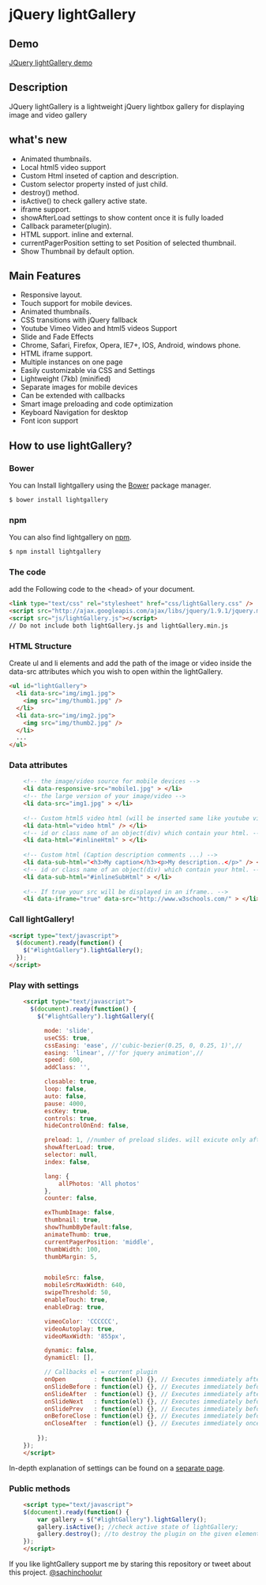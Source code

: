jQuery lightGallery
=============


Demo
----------------
[JQuery lightGallery demo](http://sachinchoolur.github.io/lightGallery/)

Description
----------------
JQuery lightGallery is a lightweight jQuery lightbox gallery for displaying image and video gallery

what's new
----------------
+   Animated thumbnails.
+   Local html5 video support 
+   Custom Html inseted of caption and description.
+   Custom selector property insted of just child.
+   destroy() method.
+   isActive() to check gallery active state.
+   iframe support.
+   showAfterLoad settings to show content once it is fully loaded
+   Callback parameter(plugin).
+   HTML support. inline and external.
+   currentPagerPosition setting to set Position of selected thumbnail.
+   Show Thumbnail by default option.

Main Features
----------------


+    Responsive layout.
+    Touch support for mobile devices.
+    Animated thumbnails.
+    CSS transitions with jQuery fallback
+    Youtube Vimeo Video and html5 videos Support
+    Slide and Fade Effects
+    Chrome, Safari, Firefox, Opera, IE7+, IOS, Android, windows phone.
+    HTML iframe support.
+    Multiple instances on one page
+    Easily customizable via CSS and Settings
+    Lightweight (7kb) (minified)
+    Separate images for mobile devices
+    Can be extended with callbacks
+    Smart image preloading and code optimization
+    Keyboard Navigation for desktop
+    Font icon support



How to use lightGallery?
--------------------

### Bower

You can Install lightgallery using the [Bower](http://bower.io) package manager.

```sh
$ bower install lightgallery
```

### npm

You can also find lightgallery on [npm](http://npmjs.org).

```sh
$ npm install lightgallery
```

### The code ###
add the Following code to the &lt;head&gt; of your document.
```html
<link type="text/css" rel="stylesheet" href="css/lightGallery.css" />           
<script src="http://ajax.googleapis.com/ajax/libs/jquery/1.9.1/jquery.min.js"></script>
<script src="js/lightGallery.js"></script>
// Do not include both lightGallery.js and lightGallery.min.js
```
### HTML Structure ###
Create ul and li elements and add the path of the image or video inside the data-src attributes which you wish to open within the lightGallery.
```html
<ul id="lightGallery">
  <li data-src="img/img1.jpg">
    <img src="img/thumb1.jpg" />
  </li>
  <li data-src="img/img2.jpg">
    <img src="img/thumb2.jpg" />
  </li>
  ...
</ul>
```
### Data attributes ###
```html
    <!-- the image/video source for mobile devices -->
    <li data-responsive-src="mobile1.jpg" > </li>
    <!-- the large version of your image/video -->
    <li data-src="img1.jpg" > </li>
     
    <!-- Custom html5 video html (will be inserted same like youtube vimeo videos) -->
    <li data-html="video html" /> </li>
    <!-- id or class name of an object(div) which contain your html. -->
    <li data-html="#inlineHtml" > </li>
    
    <!-- Custom html (Caption description comments ...) -->
    <li data-sub-html="<h3>My caption</h3><p>My description..</p>" /> </li>
    <!-- id or class name of an object(div) which contain your html. -->
    <li data-sub-html="#inlineSubHtml" > </li>
     
    <!-- If true your src will be displayed in an iframe.. -->
    <li data-iframe="true" data-src="http://www.w3schools.com/" > </li>
```
### Call lightGallery! ###
```html
<script type="text/javascript">
  $(document).ready(function() {
    $("#lightGallery").lightGallery(); 
  });
</script>
```
### Play with settings ###
```html
    <script type="text/javascript">
      $(document).ready(function() {
        $("#lightGallery").lightGallery({

          mode: 'slide',
          useCSS: true,
          cssEasing: 'ease', //'cubic-bezier(0.25, 0, 0.25, 1)',//
          easing: 'linear', //'for jquery animation',//
          speed: 600,
          addClass: '',

          closable: true,
          loop: false,
          auto: false,
          pause: 4000,
          escKey: true,
          controls: true,
          hideControlOnEnd: false,

          preload: 1, //number of preload slides. will exicute only after the current slide is fully loaded. ex:// you clicked on 4th image and if preload = 1 then 3rd slide and 5th slide will be loaded in the background after the 4th slide is fully loaded.. if preload is 2 then 2nd 3rd 5th 6th slides will be preloaded.. ... ...
          showAfterLoad: true,
          selector: null,
          index: false,

          lang: {
              allPhotos: 'All photos'
          },
          counter: false,

          exThumbImage: false,
          thumbnail: true,
          showThumbByDefault:false,
          animateThumb: true,
          currentPagerPosition: 'middle',
          thumbWidth: 100,
          thumbMargin: 5,


          mobileSrc: false,
          mobileSrcMaxWidth: 640,
          swipeThreshold: 50,
          enableTouch: true,
          enableDrag: true,

          vimeoColor: 'CCCCCC',
          videoAutoplay: true,
          videoMaxWidth: '855px',

          dynamic: false,
          dynamicEl: [],

          // Callbacks el = current plugin
          onOpen        : function(el) {}, // Executes immediately after the gallery is loaded.
          onSlideBefore : function(el) {}, // Executes immediately before each transition.
          onSlideAfter  : function(el) {}, // Executes immediately after each transition.
          onSlideNext   : function(el) {}, // Executes immediately before each "Next" transition.
          onSlidePrev   : function(el) {}, // Executes immediately before each "Prev" transition.
          onBeforeClose : function(el) {}, // Executes immediately before the start of the close process.
          onCloseAfter  : function(el) {}, // Executes immediately once lightGallery is closed.
                
        });
    });
    </script>
```

In-depth explanation of settings can be found on a [separate page](http://sachinchoolur.github.io/lightGallery/settings.html).

### Public methods ###
```html
    <script type="text/javascript">
    $(document).ready(function() {
        var gallery = $("#lightGallery").lightGallery();
        gallery.isActive(); //check active state of lightGallery;
        gallery.destroy(); //to destroy the plugin on the given element.
    });
    </script>
```

If you like lightGallery support me by staring this repository or tweet about this project. 
[@sachinchoolur](https://twitter.com/sachinchoolur)

